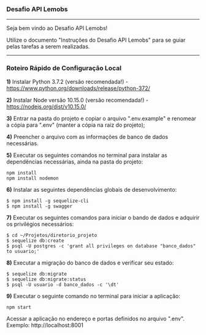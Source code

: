 ### Desafio API Lemobs
---

Seja bem vindo ao Desafio API Lemobs!

Utilize o documento "Instruções do Desafio API Lemobs" para se guiar pelas tarefas a serem realizadas.

---

### Roteiro Rápido de Configuração Local

**1)** Instalar Python 3.7.2 (versão recomendada!) - https://www.python.org/downloads/release/python-372/

**2)** Instalar Node versão 10.15.0 (versão recomendada!) - https://nodejs.org/dist/v10.15.0/

**3)** Entrar na pasta do projeto e copiar o arquivo ".env.example" e renomear a cópia para ".env" (manter a cópia na raiz do projeto);

**4)** Preencher o arquivo com as informações de banco de dados necessárias.

**5)** Executar os seguintes comandos no terminal para instalar as dependências necessárias, ainda na pasta do projeto:

```
npm install
npm install nodemon
```

**6)** Instalar as seguintes dependências globais de desenvolvimento:

```
$ npm install -g sequelize-cli
$ npm install -g swagger
```

**7)** Executar os seguintes comandos para iniciar o bando de dados e adquirir os privilégios necessários:

```
$ cd ~/Projetos/diretorio_projeto
$ sequelize db:create
$ psql -U postgres -c 'grant all privileges on database "banco_dados" to usuario;'
```

**8)** Executar a migração do banco de dados e verificar seu estado:

```
$ sequelize db:migrate
$ sequelize db:migrate:status
$ psql -U usuario -d banco_dados -c '\dt'
```

**9)** Executar o seguinte comando no terminal para iniciar a aplicação:

```
npm start
```


Acessar a aplicação no endereço e portas definidos no arquivo ".env". Exemplo: http://localhost:8001
